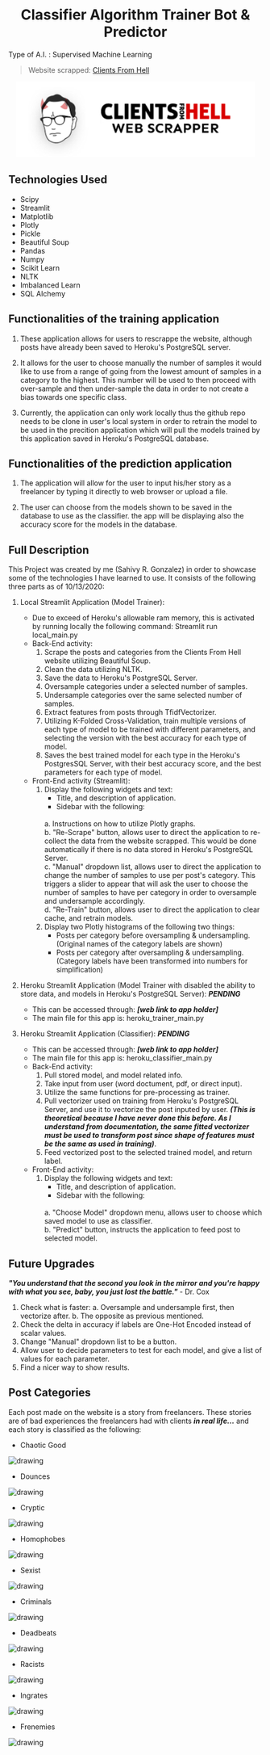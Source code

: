<center><h1>Classifier Algorithm Trainer Bot & Predictor</h1></center>

Type of A.I. : Supervised Machine Learning

>Website scrapped: <a href="https://clientsfromhell.net">Clients From Hell</a>

<center><img src="cfh_logo.png" alt="project_logo" height="150"></center>

## Technologies Used
- Scipy
- Streamlit
- Matplotlib
- Plotly
- Pickle
- Beautiful Soup
- Pandas
- Numpy
- Scikit Learn
- NLTK
- Imbalanced Learn
- SQL Alchemy

## Functionalities of the training application

1. These application allows for users to rescrappe the website, although posts have already been saved to Heroku's PostgreSQL server.

2. It allows for the user to choose manually the number of samples it would like to use from a range of going from the lowest amount of samples in a category to the highest. This number will be used to then proceed with over-sample and then under-sample the data in order to not create a bias towards one specific class.

3. Currently, the application can only work locally thus the github repo needs to be clone in user's local system in order to retrain the model to be used in the precition application which will pull the models trained by this application saved in Heroku's PostgreSQL database.

## Functionalities of the prediction application

1. The application will allow for the user to input his/her story as a freelancer by typing it directly to web browser or upload a file.

2. The user can choose from the models shown to be saved in the database to use as the classifier. the app will be displaying also the accuracy score for the models in the database.

## Full Description

This Project was created by me (Sahivy R. Gonzalez) in order to showcase some of the technologies I have learned to use. It consists of the following three parts as of 10/13/2020:

1. Local Streamlit Application (Model Trainer):
    - Due to exceed of Heroku's allowable ram memory, this is activated by running locally the following command: Streamlit run local_main.py
    - Back-End activity:
        1. Scrape the posts and categories from the Clients From Hell website utilizing Beautiful Soup.
        2. Clean the data utilizing NLTK.
        3. Save the data to Heroku's PostgreSQL Server.
        4. Oversample categories under a selected number of samples.
        5. Undersample categories over the same selected number of samples.
        6. Extract features from posts through TfidfVectorizer.
        7. Utilizing K-Folded Cross-Validation, train multiple versions of each type of model to be trained with different parameters, and selecting the version with the best accuracy for each type of model.
        8. Saves the best trained model for each type in the Heroku's PostgresSQL Server, with their best accuracy score, and the best parameters for each type of model. 
    - Front-End activity (Streamlit):
        1. Display the following widgets and text:
            - Title, and description of application.
            - Sidebar with the following:
            <br>
                a. Instructions on how to utilize Plotly graphs.
                <br>
                b. "Re-Scrape" button, allows user to direct the application to re-collect the data from the website scrapped. This would be done automatically if there is no data stored in Heroku's PostgreSQL Server.
                <br>
                c. "Manual" dropdown list, allows user to direct the application to change the number of samples to use per post's category. This triggers a slider to appear that will ask the user to choose the number of samples to have per category in order to oversample and undersample accordingly.
                <br>
                d. "Re-Train" button, allows user to direct the application to clear cache, and retrain models.
        2. Display two Plotly histograms of the following two things:
            - Posts per category before oversampling & undersampling. (Original names of the category labels are shown)
            - Posts per category after oversampling & undersampling. (Category labels have been transformed into numbers for simplification)

2. Heroku Streamlit Application (Model Trainer with disabled the ability to store data, and models in Heroku's PostgreSQL Server): ***PENDING***
    - This can be accessed through: ***[web link to app holder]***
    - The main file for this app is: heroku_trainer_main.py
3. Heroku Streamlit Application (Classifier): ***PENDING***
    - This can be accessed through: ***[web link to app holder]***
    - The main file for this app is: heroku_classifier_main.py
    - Back-End activity:
        1. Pull stored model, and model related info.
        2. Take input from user (word doctument, pdf, or direct input).
        3. Utilize the same functions for pre-processing as trainer.
        4. Pull vectorizer used on training from Heroku's PostgreSQL Server, and use it to vectorize the post inputed by user. ***(This is theoretical because I have never done this before. As I understand from documentation, the same fitted vectorizer must be used to transform post since shape of features must be the same as used in training)***.
        5. Feed vectorized post to the selected trained model, and return label.
    - Front-End activity:
        1. Display the following widgets and text:
            - Title, and description of application.
            - Sidebar with the following:
            <br>
                a. "Choose Model" dropdown menu, allows user to choose which saved model to use as classifier.
                <br>
                b. "Predict" button, instructs the application to feed post to selected model.

## Future Upgrades

***"You understand that the second you look in the mirror and you're happy with what you see, baby, you just lost the battle."*** - Dr. Cox

1. Check what is faster:
    a. Oversample and undersample first, then vectorize after.
    b. The opposite as previous mentioned.
2. Check the delta in accuracy if labels are One-Hot Encoded instead of scalar values.
3. Change "Manual" dropdown list to be a button.
4. Allow user to decide parameters to test for each model, and give a list of values for each parameter.
5. Find a nicer way to show results.

## Post Categories

Each post made on the website is a story from freelancers. These stories are of bad experiences the freelancers had with clients ***in real life...*** and each story is classified as the following:

- Chaotic Good
<img src="https://clientsfromhell.net/wp-content/uploads/2018/09/ic-chaotic-good.svg" alt="drawing" width="25"/>
<br>

- Dounces
<img src="https://clientsfromhell.net/wp-content/uploads/2018/09/ic-dunces.svg" alt="drawing" width="25"/>
<br>

- Cryptic
<img src="https://clientsfromhell.net/wp-content/uploads/2018/09/ic-cryptic.svg" alt="drawing" width="25"/>
<br>

- Homophobes
<img src="https://clientsfromhell.net/wp-content/uploads/2018/09/ic-homophobes.svg" alt="drawing" width="25"/>
<br>

- Sexist
<img src="https://clientsfromhell.net/wp-content/uploads/2018/09/ic-sexist.svg" alt="drawing" width="25"/>
<br>

- Criminals
<img src="https://clientsfromhell.net/wp-content/uploads/2018/09/ic-criminal.svg" alt="drawing" width="25"/>
<br>

- Deadbeats
<img src="https://clientsfromhell.net/wp-content/uploads/2018/09/ic-deadbeats.svg" alt="drawing" width="25"/>
<br>

- Racists
<img src="https://clientsfromhell.net/wp-content/uploads/2018/09/ic-homophobes.svg" alt="drawing" width="25"/>
<br>

- Ingrates
<img src="https://clientsfromhell.net/wp-content/uploads/2018/09/ic-ingrates.svg" alt="drawing" width="25"/>
<br>

- Frenemies
<img src="https://clientsfromhell.net/wp-content/uploads/2018/09/ic-frenemies.svg" alt="drawing" width="25"/>
<br>
